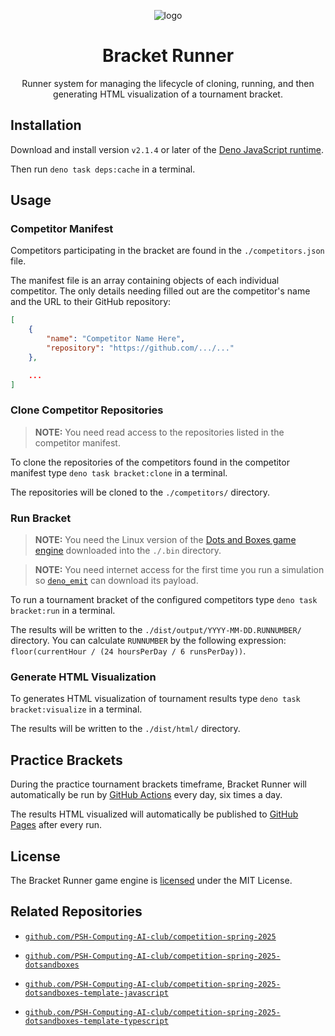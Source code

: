 <div align="center">

![logo](./.assets/logo.png)

# Bracket Runner

Runner system for managing the lifecycle of cloning, running, and then generating HTML visualization of a tournament bracket.

</div>

## Installation

Download and install version `v2.1.4` or later of the [Deno JavaScript runtime](https://deno.com).

Then run `deno task deps:cache` in a terminal.

## Usage

### Competitor Manifest

Competitors participating in the bracket are found in the `./competitors.json` file.

The manifest file is an array containing objects of each individual competitor. The only details needing filled out are the competitor's name and the URL to their GitHub repository:

```json
[
    {
        "name": "Competitor Name Here",
        "repository": "https://github.com/.../..."
    },

    ...
]
```

### Clone Competitor Repositories

> **NOTE:** You need read access to the repositories listed in the competitor manifest.

To clone the repositories of the competitors found in the competitor manifest type `deno task bracket:clone` in a terminal.

The repositories will be cloned to the `./competitors/` directory.

### Run Bracket

> **NOTE:** You need the Linux version of the [Dots and Boxes game engine](https://github.com/PSH-Computing-AI-club/competition-spring-2025-dotsandboxes) downloaded into the `./.bin` directory.

> **NOTE:** You need internet access for the first time you run a simulation so [`deno_emit`](https://github.com/denoland/deno_emit) can download its payload.

To run a tournament bracket of the configured competitors type `deno task bracket:run` in a terminal.

The results will be written to the `./dist/output/YYYY-MM-DD.RUNNUMBER/` directory. You can calculate `RUNNUMBER` by the following expression: `floor(currentHour / (24 hoursPerDay / 6 runsPerDay))`.

### Generate HTML Visualization

To generates HTML visualization of tournament results type `deno task bracket:visualize` in a terminal.

The results will be written to the `./dist/html/` directory.

## Practice Brackets

During the practice tournament brackets timeframe, Bracket Runner will automatically be run by [GitHub Actions](./.github/workflows/practice-brackets.yaml) every day, six times a day.

The results HTML visualized will automatically be published to [GitHub Pages](https://psh-computing-ai-club.github.io/competition-spring-2025-bracket) after every run.

## License

The Bracket Runner game engine is [licensed](./LICENSE) under the MIT License.

## Related Repositories

- [`github.com/PSH-Computing-AI-club/competition-spring-2025`](https://github.com/PSH-Computing-AI-club/competition-spring-2025)

- [`github.com/PSH-Computing-AI-club/competition-spring-2025-dotsandboxes`](https://github.com/PSH-Computing-AI-club/competition-spring-2025-dotsandboxes)

- [`github.com/PSH-Computing-AI-club/competition-spring-2025-dotsandboxes-template-javascript`](https://github.com/PSH-Computing-AI-club/competition-spring-2025-dotsandboxes-template-javascript)

- [`github.com/PSH-Computing-AI-club/competition-spring-2025-dotsandboxes-template-typescript`](https://github.com/PSH-Computing-AI-club/competition-spring-2025-dotsandboxes-template-typescript)
